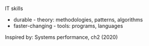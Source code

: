 IT skills

* durable - theory: methodologies, patterns, algorithms
* faster-changing - tools: programs, languages

Inspired by: Systems performance, ch2 (2020)
